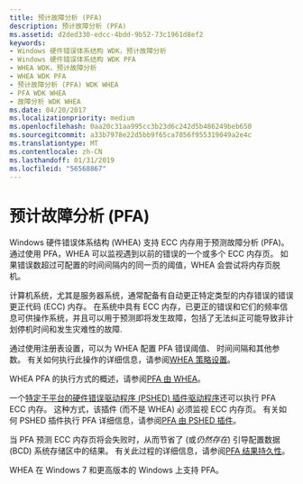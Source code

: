 ```yaml
---
title: 预计故障分析 (PFA)
description: 预计故障分析 (PFA)
ms.assetid: d2ded330-edcc-4bdd-9b52-73c1961d8ef2
keywords:
- Windows 硬件错误体系结构 WDK，预计故障分析
- Windows 硬件错误体系结构 WDK PFA
- WHEA WDK，预计故障分析
- WHEA WDK PFA
- 预计故障分析 (PFA) WDK WHEA
- PFA WDK WHEA
- 故障分析 WDK WHEA
ms.date: 04/20/2017
ms.localizationpriority: medium
ms.openlocfilehash: 0aa20c31aa995cc3b23d6c242d5b486249beb650
ms.sourcegitcommit: a33b7978e22d5bb9f65ca7056f955319049a2e4c
ms.translationtype: MT
ms.contentlocale: zh-CN
ms.lasthandoff: 01/31/2019
ms.locfileid: "56568867"
---
```

# <a name="predictive-failure-analysis-pfa"></a>预计故障分析 (PFA)


Windows 硬件错误体系结构 (WHEA) 支持 ECC 内存用于预测故障分析 (PFA)。 通过使用 PFA，WHEA 可以监视遇到以前的错误的一个或多个 ECC 内存页。 如果错误数超过可配置的时间间隔内的同一页的阈值，WHEA 会尝试将内存页脱机。

计算机系统，尤其是服务器系统，通常配备有自动更正特定类型的内存错误的错误更正代码 (ECC) 内存。 在系统中具有 ECC 内存，已更正的错误和它们的频率信息可供操作系统，并且可以用于预测即将发生故障，包括了无法纠正可能导致非计划停机时间和发生灾难性的故障.

通过使用注册表设置，可以为 WHEA 配置 PFA 错误阈值、 时间间隔和其他参数。 有关如何执行此操作的详细信息，请参阅[WHEA 策略设置](whea-pfa-registry-settings.md)。

WHEA PFA 的执行方式的概述，请参阅[PFA 由 WHEA](pfa-performed-by-whea.md)。

一个[特定于平台的硬件错误驱动程序 (PSHED) 插件驱动程序](platform-specific-hardware-error-driver-plug-ins2.md)还可以执行 PFA ECC 内存。 这种方式，该插件 (而不是 WHEA) 必须监视 ECC 内存页。 有关如何 PSHED 插件执行 PFA 详细信息，请参阅[PFA 由 PSHED 插件](pfa-performed-by-a-pshed-plug-in.md)。

当 PFA 预测 ECC 内存页将会失败时，从而节省了 (或*仍然存在*) 引导配置数据 (BCD) 系统存储区中的结果。 有关此过程的详细信息，请参阅[PFA 结果持久性](persistence-of-pfa-results.md)。

WHEA 在 Windows 7 和更高版本的 Windows 上支持 PFA。

 

 




